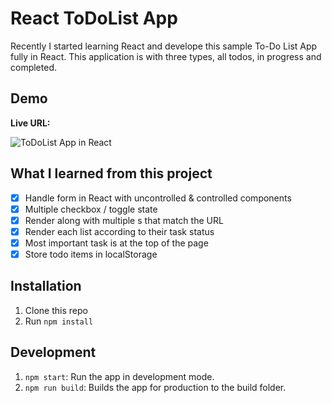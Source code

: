 # React ToDoList App

Recently I started learning React and develope this sample To-Do List App fully in React. This application is with three types, all todos, in progress and completed.

## Demo

**Live URL:** []()

![ToDoList App in React](https://res.cloudinary.com/pamcy/image/upload/v1562146414/coding/react-todolist.png)

## What I learned from this project

- [x] Handle form in React with uncontrolled & controlled components
- [x] Multiple checkbox / toggle state
- [x] Render along with multiple <Route>s that match the URL
- [x] Render each list according to their task status
- [x] Most important task is at the top of the page
- [x] Store todo items in localStorage

## Installation

1. Clone this repo
2. Run `npm install`

## Development

1. `npm start`: Run the app in development mode.
2. `npm run build`: Builds the app for production to the build folder.
